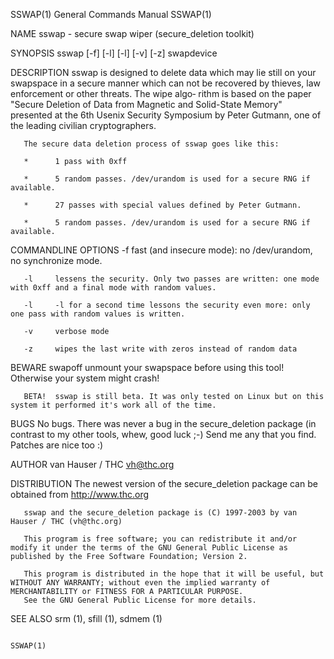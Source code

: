 SSWAP(1)                                                                          General Commands Manual                                                                         SSWAP(1)

NAME
       sswap - secure swap wiper (secure_deletion toolkit)

SYNOPSIS
       sswap [-f] [-l] [-l] [-v] [-z] swapdevice

DESCRIPTION
       sswap  is designed to delete data which may lie still on your swapspace in a secure manner which can not be recovered by thieves, law enforcement or other threats.  The wipe algo‐
       rithm is based on the paper "Secure Deletion of Data from Magnetic and Solid-State Memory" presented at the 6th Usenix Security Symposium by Peter  Gutmann,  one  of  the  leading
       civilian cryptographers.

       The secure data deletion process of sswap goes like this:

       *      1 pass with 0xff

       *      5 random passes. /dev/urandom is used for a secure RNG if available.

       *      27 passes with special values defined by Peter Gutmann.

       *      5 random passes. /dev/urandom is used for a secure RNG if available.

COMMANDLINE OPTIONS
       -f     fast (and insecure mode): no /dev/urandom, no synchronize mode.

       -l     lessens the security. Only two passes are written: one mode with 0xff and a final mode with random values.

       -l     -l for a second time lessons the security even more: only one pass with random values is written.

       -v     verbose mode

       -z     wipes the last write with zeros instead of random data

BEWARE
       swapoff
              unmount your swapspace before using this tool! Otherwise your system might crash!

       BETA!  sswap is still beta. It was only tested on Linux but on this system it performed it's work all of the time.

BUGS
       No bugs. There was never a bug in the secure_deletion package (in contrast to my other tools, whew, good luck ;-) Send me any that you find.  Patches are nice too :)

AUTHOR
       van Hauser / THC <vh@thc.org>

DISTRIBUTION
       The newest version of the secure_deletion package can be obtained from http://www.thc.org

       sswap and the secure_deletion package is (C) 1997-2003 by van Hauser / THC (vh@thc.org)

       This program is free software; you can redistribute it and/or modify it under the terms of the GNU General Public License as published by the Free Software Foundation; Version 2.

       This program is distributed in the hope that it will be useful, but WITHOUT ANY WARRANTY; without even the implied warranty of MERCHANTABILITY or FITNESS FOR A PARTICULAR PURPOSE.
       See the GNU General Public License for more details.

SEE ALSO
       srm (1), sfill (1), sdmem (1)

                                                                                                                                                                                  SSWAP(1)
